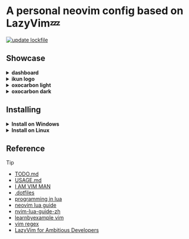 # A personal neovim config based on LazyVim💤

[![update lockfile](https://github.com/konosubakonoakua/fei.nvim/actions/workflows/update_lock.yml/badge.svg)](https://github.com/konosubakonoakua/fei.nvim/actions/workflows/update_lock.yml)

## Showcase
<details>
<summary><b>dashboard</b></summary>

<img src="https://github.com/konosubakonoakua/.dotfiles/blob/main/screenshots/neovim.png" atl="dashboard" width="100%" >

</details>
<details>
<summary><b>ikun logo</b></summary>

<img src="https://github.com/konosubakonoakua/.dotfiles/blob/main/screenshots/ikun.png" alt="ikun" width="100%">

</details>

<details>
<summary><b>oxocarbon light</b></summary>

<img src="https://github.com/konosubakonoakua/fei.nvim/assets/42881610/375d09fe-6297-423c-8524-d724d9d59427" alt="oxocarbon light" width="100%">

</details>

<details>
<summary><b>oxocarbon dark</b></summary>

<img src="https://github.com/konosubakonoakua/fei.nvim/assets/42881610/a9016fe3-c4ad-4436-b371-6734a8ec2551" alt="oxocarbon dark" width="100%">

</details>

## Installing

<details>
<summary><b>Install on Windows</b></summary>

```bat
scoop install neovim @REM or just download from github releases, need to set sys path for nvim.exe

pip install pynvim pywin32 @REM pywin32 for windows platform

mkdir %userprofile%\AppData\Local\nvim
cd %userprofile%\AppData\Local\nvim
git clone https://github.com/konosubakonoakua/fei.nvim.git .
```
</details>

<details>
<summary><b>Install on Linux</b></summary>

```bash
pip install pynvim
cargo install tree-sitter-cli

if command -v curl >/dev/null 2>&1; then
    bash -c "$(curl -fsSL https://raw.githubusercontent.com/konosubakonoakua/fei.nvim/main/scripts/install.sh)"
else
    bash -c "$(wget -O- https://raw.githubusercontent.com/konosubakonoakua/fei.nvim/main/scripts/install.sh)"
fi
```
</details>

## Reference
> [!TIP]
> - [TODO.md](./docs/TODO.md)
> - [USAGE.md](./docs/USAGE.md)
> - [I AM VIM MAN](https://github.com/konosubakonoakua/vimer/blob/main/README.md)
> - [.dotfiles](https://github.com/konosubakonoakua/.dotfiles/blob/main/README.md)
> - [programming in lua](https://www.lua.org/manual/5.4/manual.html)
> - [neovim lua guide](https://neovim.io/doc/user/lua-guide.html)
> - [nvim-lua-guide-zh](https://github.com/glepnir/nvim-lua-guide-zh/blob/main/README.md)
> - [learnbyexample vim](https://learnbyexample.github.io/vim_reference/preface.html)
> - [vim regex](https://www.vimregex.com/)
> - [LazyVim for Ambitious Developers](https://lazyvim-ambitious-devs.phillips.codes)

